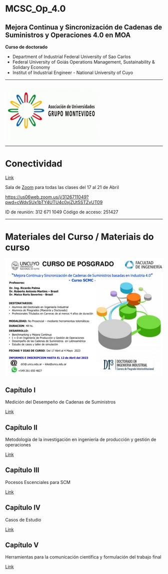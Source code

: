 # MCSC_Op_4.0
## Mejora Continua y Sincronización de Cadenas de Suministros y Operaciones 4.0 en MOA

**Curso de doctorado**
-  Department of Industrial Federal University of Sao Carlos
-  Federal University of Goiás Operations Management, Sustainability & Solidary Economy
-  Institut of Industrial Engineer - National University of Cuyo
<hr>

![AUGM](logo-augm.jpg)

<hr>

# Conectividad

[Link](Actividad_Sincrónica)

Sala de [Zoom](https://us06web.zoom.us/j/3126711049?pwd=cWdvSUx1bTY4UTU4c0xjZUt5STZvUT09) para todas las clases del 17 al 21 de Abril


https://us06web.zoom.us/j/3126711049?pwd=cWdvSUx1bTY4UTU4c0xjZUt5STZvUT09

ID de reunión: 312 671 1049
Código de acceso: 251427

<hr>

# Materiales del Curso / Materiais do curso

![Flyer](flyer.png)

## Capítulo I
Medición del Desempeño de Cadenas de Suministros

[Link](Cap_1)


## Capítulo II
Metodología de la investigación en ingeniería de producción y gestión de operaciones


[Link](Cap_2)


## Capítulo III
Pocesos Escenciales para SCM

[Link](Cap_3)

## Capítulo IV
Casos de Estudio

[Link](Cap_4)

## Capítulo V
Herramientas para la comunicación científica y formulación del trabajo final


[Link](Cap_5)
